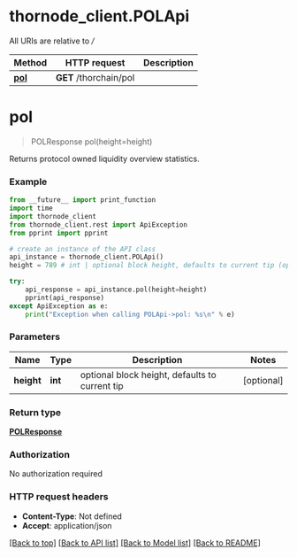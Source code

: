 # thornode_client.POLApi

All URIs are relative to */*

Method | HTTP request | Description
------------- | ------------- | -------------
[**pol**](POLApi.md#pol) | **GET** /thorchain/pol | 

# **pol**
> POLResponse pol(height=height)



Returns protocol owned liquidity overview statistics.

### Example
```python
from __future__ import print_function
import time
import thornode_client
from thornode_client.rest import ApiException
from pprint import pprint

# create an instance of the API class
api_instance = thornode_client.POLApi()
height = 789 # int | optional block height, defaults to current tip (optional)

try:
    api_response = api_instance.pol(height=height)
    pprint(api_response)
except ApiException as e:
    print("Exception when calling POLApi->pol: %s\n" % e)
```

### Parameters

Name | Type | Description  | Notes
------------- | ------------- | ------------- | -------------
 **height** | **int**| optional block height, defaults to current tip | [optional] 

### Return type

[**POLResponse**](POLResponse.md)

### Authorization

No authorization required

### HTTP request headers

 - **Content-Type**: Not defined
 - **Accept**: application/json

[[Back to top]](#) [[Back to API list]](../README.md#documentation-for-api-endpoints) [[Back to Model list]](../README.md#documentation-for-models) [[Back to README]](../README.md)


